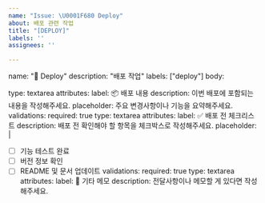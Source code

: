 ```yaml
---
name: "Issue: \U0001F680 Deploy"
about: 배포 관련 작업
title: "[DEPLOY]"
labels: ''
assignees: ''

---
```


name: "🚀 Deploy"
description: "배포 작업"
labels: ["deploy"]
body:

type: textarea
attributes:
label: 📦 배포 내용
description: 이번 배포에 포함되는 내용을 작성해주세요.
placeholder: 주요 변경사항이나 기능을 요약해주세요.
validations:
required: true
type: textarea
attributes:
label: ✅ 배포 전 체크리스트
description: 배포 전 확인해야 할 항목을 체크박스로 작성해주세요.
placeholder: |
- [ ] 기능 테스트 완료
- [ ] 버전 정보 확인
- [ ] README 및 문서 업데이트
validations:
required: true
type: textarea
attributes:
label: 📝 기타 메모
description: 전달사항이나 메모할 게 있다면 작성해주세요.
